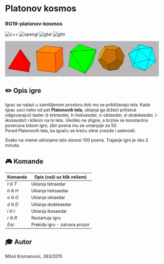 # Platonov kosmos
### RG19-platonov-kosmos

![c++](https://img.shields.io/badge/language-c%2B%2B-orange)
![opengl](https://img.shields.io/badge/lib-opengl-green.svg)
![glut](https://img.shields.io/badge/lib-glut-green.svg)
![glm](https://img.shields.io/badge/lib-glm-green.svg)

![alt text](platonic.gif?raw=true "Platonova tela")

## :pencil2: Opis igre
Igrac se nalazi u zamišljenom prostoru dok mu se približavaju tela. 
Kada igrac uoci neko od pet **Platonovih tela**, uklanja ga držeći pritisnut odgovarajući taster (*t-tetraedar, h-heksaedar, o-oktaedar, d-dodekaedar, i-ikosaedar*) i klikom na to telo. Ukoliko ne stigne, a brzine se konstantno povecava tokom igre, zbir poena mu se umanjuje za 50.  
Pored Platonovih tela, ka igraču se kreću sitne zvezde i asteroidi.   

Svako na vreme uklonjeno telo donosi 100 poena. 
Trajanje igre je oko 2 minuta.

## :video_game: Komande 

| Komanda | Opis (važi uz klik mišem) |
| --- | --- |
| *t* ili *T*| Uklanja tetraedar |
| *h* ili *H*| Uklanja heksaedar |
| *o* ili *O*| Uklanja oktaedar  |
| *d* ili *D*| Uklanja dodekaedar|
| *i* ili *I*| Uklanja ikosaedar |
| *r* ili *R*| Restartuje igru   |
| *Esc* | Prekida igru - zatvara prozor

## :mortar_board: Autor
Miloš Krsmanovic, 263/2015
